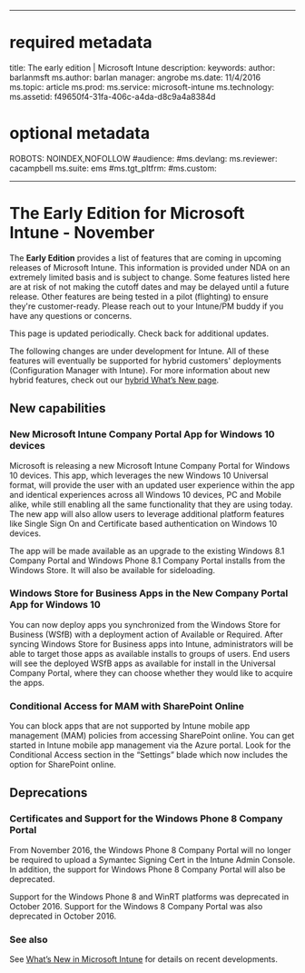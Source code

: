 
---
# required metadata

title: The early edition | Microsoft Intune
description:
keywords:
author: barlanmsft
ms.author: barlan
manager: angrobe
ms.date: 11/4/2016
ms.topic: article
ms.prod:
ms.service: microsoft-intune
ms.technology:
ms.assetid: f49650f4-31fa-406c-a4da-d8c9a4a8384d

# optional metadata

ROBOTS: NOINDEX,NOFOLLOW
#audience:
#ms.devlang:
ms.reviewer: cacampbell
ms.suite: ems
#ms.tgt_pltfrm:
#ms.custom:

---

# The Early Edition for Microsoft Intune - November

The **Early Edition** provides a list of features that are coming in upcoming releases of Microsoft Intune. This information is provided under NDA on an extremely limited basis and is subject to change. Some features listed here are at risk of not making the cutoff dates and may be delayed until a future release. Other features are being tested in a pilot (flighting) to ensure they're customer-ready. Please reach out to your Intune/PM buddy if you have any questions or concerns.

This page is updated periodically. Check back for additional updates.

The following changes are under development for Intune. All of these features will eventually be supported for hybrid customers' deployments (Configuration Manager with Intune). For more information about new hybrid features, check out our [hybrid What’s New page](https://technet.microsoft.com/en-US/library/mt718155(TechNet.10).aspx).

## New capabilities

### New Microsoft Intune Company Portal App for Windows 10 devices
Microsoft is releasing a new Microsoft Intune Company Portal for Windows 10 devices. This app, which leverages the new Windows 10 Universal format, will provide the user with an updated user experience within the app and identical experiences across all Windows 10 devices, PC and Mobile alike, while still enabling all the same functionality that they are using today. The new app will also allow users to leverage additional platform features like Single Sign On and Certificate based authentication on Windows 10 devices.

The app will be made available as an upgrade to the existing Windows 8.1 Company Portal and Windows Phone 8.1 Company Portal installs from the Windows Store. It will also be available for sideloading.

### Windows Store for Business Apps in the New Company Portal App for Windows 10
You can now deploy apps you synchronized from the Windows Store for Business (WSfB) with a deployment action of Available or Required. After syncing Windows Store for Business apps into Intune, administrators will be able to target those apps as available installs to groups of users. End users will see the deployed WSfB apps as available for install in the Universal Company Portal, where they can choose whether they would like to acquire the apps.

### Conditional Access for MAM with SharePoint Online

You can block apps that are not supported by Intune mobile app management (MAM) policies from accessing SharePoint online.  You can get started in Intune mobile app management via the Azure portal. Look for the  Conditional Access section in the “Settings” blade which now includes the option for SharePoint online.

## Deprecations

### Certificates and Support for the Windows Phone 8 Company Portal

From November 2016, the Windows Phone 8 Company Portal will no longer be required to upload a Symantec Signing Cert in the Intune Admin Console. In addition, the support for Windows Phone 8 Company Portal will also be deprecated.

Support for the Windows Phone 8 and WinRT platforms was deprecated in October 2016. Support for the Windows 8 Company Portal was also deprecated in October 2016.

### See also
See [What’s New in Microsoft Intune](whats-new-in-microsoft-intune.md) for details on recent developments.
